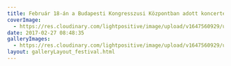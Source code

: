```yaml
---
title: Február 18-án a Budapesti Kongresszusi Központban adott koncertet a Jethro Tull főhőse, Ian Anderson és zenekara.
coverImage:
  - https://res.cloudinary.com/lightpositive/image/upload/v1647560929/uploads/Febru%C3%A1r%2018-%C3%A1n%20a%20Budapesti%20Kongresszusi%20K%C3%B6zpontban%20adott%20koncertet%20a%20Jethro%20Tull%20f%C5%91h%C5%91se%2C%20Ian%20Anderson%20%C3%A9s%20zenekara./IAN4.jpg
date: 2017-02-27 08:48:35
galleryImages: 
  - https://res.cloudinary.com/lightpositive/image/upload/v1647560929/uploads/Febru%C3%A1r%2018-%C3%A1n%20a%20Budapesti%20Kongresszusi%20K%C3%B6zpontban%20adott%20koncertet%20a%20Jethro%20Tull%20f%C5%91h%C5%91se%2C%20Ian%20Anderson%20%C3%A9s%20zenekara./IAN4.jpg
layout: galleryLayout_festival.html
---
```

